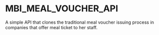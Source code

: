 # MBI_MEAL_VOUCHER_API
A simple API that clones the traditional meal voucher issuing process in companies that offer meal ticket to her staff.
